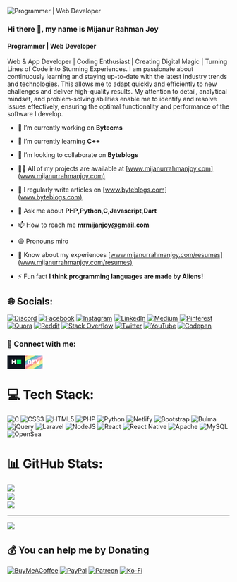 ![Programmer | Web Developer](https://media.licdn.com/dms/image/D5616AQGsdSGFaEHh7w/profile-displaybackgroundimage-shrink_350_1400/0/1697963843481?e=1706745600&v=beta&t=psIOy8M6SSnUyQ5dwwW7BliRI3eZcPM2N-MjTyuHcbY)

### Hi there 👋, my name is Mijanur Rahman Joy
#### Programmer | Web Developer

Web & App Developer | Coding Enthusiast | Creating Digital Magic | Turning Lines of Code into Stunning Experiences. I am passionate about continuously learning and staying up-to-date with the latest industry trends and technologies. This allows me to adapt quickly and efficiently to new challenges and deliver high-quality results. My attention to detail, analytical mindset, and problem-solving abilities enable me to identify and resolve issues effectively, ensuring the optimal functionality and performance of the software I develop.


- 🔭 I’m currently working on **Bytecms**

- 🌱 I’m currently learning **C++**

- 👯 I’m looking to collaborate on **Byteblogs**

- 👨‍💻 All of my projects are available at [www.mijanurrahmanjoy.com](www.mijanurrahmanjoy.com)

- 📝 I regularly write articles on [www.byteblogs.com](www.byteblogs.com)

- 💬 Ask me about **PHP,Python,C,Javascript,Dart**

- 📫 How to reach me **mrmijanjoy@gmail.com**
- 😄 Pronouns miro
- 📄 Know about my experiences [www.mijanurrahmanjoy.com/resumes](www.mijanurrahmanjoy.com/resumes)

- ⚡ Fun fact **I think programming languages are made by Aliens!**


## 🌐 Socials:
[![Discord](https://img.shields.io/badge/Discord-%237289DA.svg?logo=discord&logoColor=white)](https://discord.gg/mr_mijan_joy) [![Facebook](https://img.shields.io/badge/Facebook-%231877F2.svg?logo=Facebook&logoColor=white)](https://facebook.com/mr.mijanurrahmanjoy) [![Instagram](https://img.shields.io/badge/Instagram-%23E4405F.svg?logo=Instagram&logoColor=white)](https://instagram.com/mrmijanjoy) [![LinkedIn](https://img.shields.io/badge/LinkedIn-%230077B5.svg?logo=linkedin&logoColor=white)](https://linkedin.com/in/mrmijanjoy) [![Medium](https://img.shields.io/badge/Medium-12100E?logo=medium&logoColor=white)](https://medium.com/@mrmijanjoy) [![Pinterest](https://img.shields.io/badge/Pinterest-%23E60023.svg?logo=Pinterest&logoColor=white)](https://pinterest.com/mrmijanjoy) [![Quora](https://img.shields.io/badge/Quora-%23B92B27.svg?logo=Quora&logoColor=white)](https://quora.com/profile/mrmijanjoy) [![Reddit](https://img.shields.io/badge/Reddit-%23FF4500.svg?logo=Reddit&logoColor=white)](https://reddit.com/user/mrmijanjoy) [![Stack Overflow](https://img.shields.io/badge/-Stackoverflow-FE7A16?logo=stack-overflow&logoColor=white)](https://stackoverflow.com/users/mrmijanjoy) [![Twitter](https://img.shields.io/badge/Twitter-%231DA1F2.svg?logo=Twitter&logoColor=white)](https://twitter.com/mrmijanjoy) [![YouTube](https://img.shields.io/badge/YouTube-%23FF0000.svg?logo=YouTube&logoColor=white)](https://youtube.com/@mijanurrahmanjoy) [![Codepen](https://img.shields.io/badge/Codepen-000000?style=for-the-badge&logo=codepen&logoColor=white)](https://codepen.io/mrmijanjoy) 

### 🤝 Connect with me:
<p align="left">
<a href="https://www.hackerrank.com/mrmijanjoy" target="blank"><img align="center" src="https://raw.githubusercontent.com/teamedwardforever/Readme-Generator/71f25dd8b98329b168142a6b782a107b75eab178/svg/Social/hackerrank.svg" alt="mrmijanjoy" height="30" width="40" /></a><a href="https://dev.to/mrmijanjoy" target="blank"><img align="center" src="https://raw.githubusercontent.com/teamedwardforever/Readme-Generator/71f25dd8b98329b168142a6b782a107b75eab178/svg/Social/devto.svg" alt="mrmijanjoy" height="30" width="40" /></a></p>

# 💻 Tech Stack:
![C](https://img.shields.io/badge/c-%2300599C.svg?style=flat&logo=c&logoColor=white) <!--![C#](https://img.shields.io/badge/c%23-%23239120.svg?style=flat&logo=c-sharp&logoColor=white) ![C++](https://img.shields.io/badge/c++-%2300599C.svg?style=flat&logo=c%2B%2B&logoColor=white)--> ![CSS3](https://img.shields.io/badge/css3-%231572B6.svg?style=flat&logo=css3&logoColor=white) <!--![Dart](https://img.shields.io/badge/dart-%230175C2.svg?style=flat&logo=dart&logoColor=white)--> ![HTML5](https://img.shields.io/badge/html5-%23E34F26.svg?style=flat&logo=html5&logoColor=white) <!--![Java](https://img.shields.io/badge/java-%23ED8B00.svg?style=flat&logo=openjdk&logoColor=white) ![JavaScript](https://img.shields.io/badge/javascript-%23323330.svg?style=flat&logo=javascript&logoColor=%23F7DF1E) ![Kotlin](https://img.shields.io/badge/kotlin-%237F52FF.svg?style=flat&logo=kotlin&logoColor=white)--> ![PHP](https://img.shields.io/badge/php-%23777BB4.svg?style=flat&logo=php&logoColor=white) <!--![R](https://img.shields.io/badge/r-%23276DC3.svg?style=flat&logo=r&logoColor=white)--> ![Python](https://img.shields.io/badge/python-3670A0?style=flat&logo=python&logoColor=ffdd54) <!--![Swift](https://img.shields.io/badge/swift-F54A2A?style=flat&logo=swift&logoColor=white) ![AWS](https://img.shields.io/badge/AWS-%23FF9900.svg?style=flat&logo=amazon-aws&logoColor=white) ![Firebase](https://img.shields.io/badge/firebase-%23039BE5.svg?style=flat&logo=firebase)--> ![Netlify](https://img.shields.io/badge/netlify-%23000000.svg?style=flat&logo=netlify&logoColor=#00C7B7) <!--![Cloudflare](https://img.shields.io/badge/Cloudflare-F38020?style=flat&logo=Cloudflare&logoColor=white) ![Azure](https://img.shields.io/badge/azure-%230072C6.svg?style=flat&logo=microsoftazure&logoColor=white) ![Heroku](https://img.shields.io/badge/heroku-%23430098.svg?style=flat&logo=heroku&logoColor=white) ![.Net](https://img.shields.io/badge/.NET-5C2D91?style=flat&logo=.net&logoColor=white) ![Angular.js](https://img.shields.io/badge/angular.js-%23E23237.svg?style=flat&logo=angularjs&logoColor=white)--> ![Bootstrap](https://img.shields.io/badge/bootstrap-%238511FA.svg?style=flat&logo=bootstrap&logoColor=white) ![Bulma](https://img.shields.io/badge/bulma-00D0B1?style=flat&logo=bulma&logoColor=white) <!--![Code-Igniter](https://img.shields.io/badge/CodeIgniter-%23EF4223.svg?style=flat&logo=codeIgniter&logoColor=white) ![Django](https://img.shields.io/badge/django-%23092E20.svg?style=flat&logo=django&logoColor=white) ![Drupal](https://img.shields.io/badge/drupal-%230678BE.svg?style=flat&logo=drupal&logoColor=white) ![Electron.js](https://img.shields.io/badge/Electron-191970?style=flat&logo=Electron&logoColor=white) ![Express.js](https://img.shields.io/badge/express.js-%23404d59.svg?style=flat&logo=express&logoColor=%2361DAFB) ![Flask](https://img.shields.io/badge/flask-%23000.svg?style=flat&logo=flask&logoColor=white) ![Flutter](https://img.shields.io/badge/Flutter-%2302569B.svg?style=flat&logo=Flutter&logoColor=white) ![Joomla](https://img.shields.io/badge/joomla-%235091CD.svg?style=flat&logo=joomla&logoColor=white)--> ![jQuery](https://img.shields.io/badge/jquery-%230769AD.svg?style=flat&logo=jquery&logoColor=white) ![Laravel](https://img.shields.io/badge/laravel-%23FF2D20.svg?style=flat&logo=laravel&logoColor=white) ![NodeJS](https://img.shields.io/badge/node.js-6DA55F?style=flat&logo=node.js&logoColor=white) <!--![Next JS](https://img.shields.io/badge/Next-black?style=flat&logo=next.js&logoColor=white)--> ![React](https://img.shields.io/badge/react-%2320232a.svg?style=flat&logo=react&logoColor=%2361DAFB) ![React Native](https://img.shields.io/badge/react_native-%2320232a.svg?style=flat&logo=react&logoColor=%2361DAFB) <!--![Redux](https://img.shields.io/badge/redux-%23593d88.svg?style=flat&logo=redux&logoColor=white) ![SASS](https://img.shields.io/badge/SASS-hotpink.svg?style=flat&logo=SASS&logoColor=white) ![TailwindCSS](https://img.shields.io/badge/tailwindcss-%2338B2AC.svg?style=flat&logo=tailwind-css&logoColor=white) ![Three js](https://img.shields.io/badge/threejs-black?style=flat&logo=three.js&logoColor=white) ![Vue.js](https://img.shields.io/badge/vue.js-%2335495e.svg?style=flat&logo=vuedotjs&logoColor=%234FC08D) ![Web3.js](https://img.shields.io/badge/web3.js-F16822?style=flat&logo=web3.js&logoColor=white) ![WordPress](https://img.shields.io/badge/WordPress-%23117AC9.svg?style=flat&logo=WordPress&logoColor=white)--> ![Apache](https://img.shields.io/badge/apache-%23D42029.svg?style=flat&logo=apache&logoColor=white) <!--![Jenkins](https://img.shields.io/badge/jenkins-%232C5263.svg?style=flat&logo=jenkins&logoColor=white)--> ![MySQL](https://img.shields.io/badge/mysql-%2300000f.svg?style=flat&logo=mysql&logoColor=white) <!--![MongoDB](https://img.shields.io/badge/MongoDB-%234ea94b.svg?style=flat&logo=mongodb&logoColor=white) ![MariaDB](https://img.shields.io/badge/MariaDB-003545?style=flat&logo=mariadb&logoColor=white) ![NumPy](https://img.shields.io/badge/numpy-%23013243.svg?style=flat&logo=numpy&logoColor=white) ![TensorFlow](https://img.shields.io/badge/TensorFlow-%23FF6F00.svg?style=flat&logo=TensorFlow&logoColor=white) ![Docker](https://img.shields.io/badge/docker-%230db7ed.svg?style=flat&logo=docker&logoColor=white)--> ![OpenSea](https://img.shields.io/badge/OpenSea-%232081E2.svg?style=flat&logo=opensea&logoColor=white)
# 📊 GitHub Stats:
![](https://github-readme-stats.vercel.app/api?username=mrmijanjoy&theme=highcontrast&hide_border=false&include_all_commits=true&count_private=true)<br/>
![](https://github-readme-streak-stats.herokuapp.com/?user=mrmijanjoy&theme=highcontrast&hide_border=false)<br/>
![](https://github-readme-stats.vercel.app/api/top-langs/?username=mrmijanjoy&theme=highcontrast&hide_border=false&include_all_commits=true&count_private=true&layout=compact)

---
[![](https://visitcount.itsvg.in/api?id=mrmijanjoy&icon=0&color=2)](https://visitcount.itsvg.in)



  ## 💰 You can help me by Donating
  [![BuyMeACoffee](https://img.shields.io/badge/Buy%20Me%20a%20Coffee-ffdd00?style=for-the-badge&logo=buy-me-a-coffee&logoColor=black)](https://buymeacoffee.com/mrmijanjoy) [![PayPal](https://img.shields.io/badge/PayPal-00457C?style=for-the-badge&logo=paypal&logoColor=white)](https://paypal.me/mrmijanjoy) [![Patreon](https://img.shields.io/badge/Patreon-F96854?style=for-the-badge&logo=patreon&logoColor=white)](https://patreon.com/mrmijanjoy) [![Ko-Fi](https://img.shields.io/badge/Ko--fi-F16061?style=for-the-badge&logo=ko-fi&logoColor=white)](https://ko-fi.com/mrmijanjoy) 

  
<!--<img src="https://raw.githubusercontent.com/mr-mijan-joy/mr-mijan-joy/output/snake.svg" alt="Snake animation" />-->


